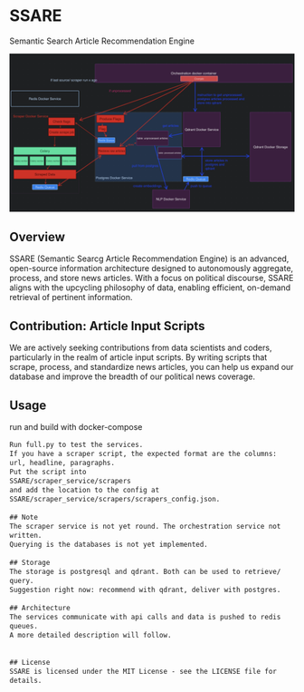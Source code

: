 # SSARE
Semantic Search Article Recommendation Engine

![Alt text](media/image.png)

## Overview
SSARE (Semantic Searcg Article Recommendation Engine) is an advanced, open-source information architecture designed to autonomously aggregate, process, and store news articles. With a focus on political discourse, SSARE aligns with the upcycling philosophy of data, enabling efficient, on-demand retrieval of pertinent information.

## Contribution: Article Input Scripts
We are actively seeking contributions from data scientists and coders, particularly in the realm of article input scripts. By writing scripts that scrape, process, and standardize news articles, you can help us expand our database and improve the breadth of our political news coverage.


## Usage
run and build with docker-compose
```
Run full.py to test the services.
If you have a scraper script, the expected format are the columns: url, headline, paragraphs.
Put the script into 
SSARE/scraper_service/scrapers
and add the location to the config at
SSARE/scraper_service/scrapers/scrapers_config.json.

## Note
The scraper service is not yet round. The orchestration service not written.
Querying is the databases is not yet implemented.

## Storage
The storage is postgresql and qdrant. Both can be used to retrieve/ query.
Suggestion right now: recommend with qdrant, deliver with postgres.

## Architecture
The services communicate with api calls and data is pushed to redis queues. 
A more detailed description will follow.


## License
SSARE is licensed under the MIT License - see the LICENSE file for details.